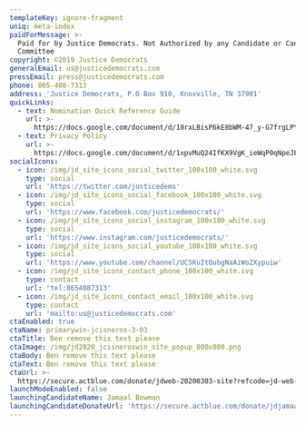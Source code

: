 ```yaml
---
templateKey: ignore-fragment
uniq: meta-index
paidForMessage: >-
  Paid for by Justice Democrats. Not Authorized by any Candidate or Candidate's
  Committee
copyright: ©2019 Justice Democrats
generalEmail: us@justicedemocrats.com
pressEmail: press@justicedemocrats.com
phone: 865-408-7313
address: 'Justice Democrats, P.O Box 910, Knoxville, TN 37901'
quickLinks:
  - text: Nomination Quick Reference Guide
    url: >-
      https://docs.google.com/document/d/10rxLBisP6kE8bWM-47_y-G7frgLPYU66BuMI9LmZgm0/edit
  - text: Privacy Policy
    url: >-
      https://docs.google.com/document/d/1xpvMuQ24IfKX9VgK_ieWqP0qNpeJF1Xww3Wx7VoGqBQ/edit
socialIcons:
  - icon: /img/jd_site_icons_social_twitter_100x100_white.svg
    type: social
    url: 'https://twitter.com/justicedems'
  - icon: /img/jd_site_icons_social_facebook_100x100_white.svg
    type: social
    url: 'https://www.facebook.com/justicedemocrats/'
  - icon: /img/jd_site_icons_social_instagram_100x100_white.svg
    type: social
    url: 'https://www.instagram.com/justicedemocrats/'
  - icon: /img/jd_site_icons_social_youtube_100x100_white.svg
    type: social
    url: 'https://www.youtube.com/channel/UC5KuItQubgNaAiWoZXypuiw'
  - icon: /img/jd_site_icons_contact_phone_100x100_white.svg
    type: contact
    url: 'tel:8654087313'
  - icon: /img/jd_site_icons_contact_email_100x100_white.svg
    type: contact
    url: 'mailto:us@justicedemocrats.com'
ctaEnabled: true
ctaName: primarywin-jcisneros-3-03
ctaTitle: Ben remove this text please
ctaImage: /img/jd2020_jcisneroswin_site_popup_800x800.png
ctaBody: Ben remove this text please
ctaText: Ben remove this text please
ctaUrl: >-
  https://secure.actblue.com/donate/jdweb-20200303-site?refcode=jd-web-20200303-po
launchModeEnabled: false
launchingCandidateName: Jamaal Bowman
launchingCandidateDonateUrl: 'https://secure.actblue.com/donate/jdjamaal-launch?refcode=jd-site'
---
```



